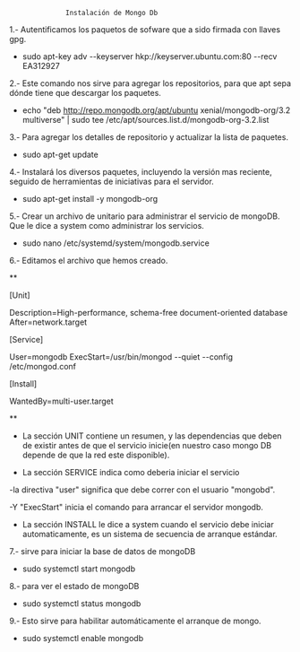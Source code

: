                   Instalación de Mongo Db
1.-
Autentificamos los paquetos de sofware que a sido firmada con llaves gpg.
- sudo apt-key adv --keyserver hkp://keyserver.ubuntu.com:80 --recv EA312927

2.-
Este comando nos sirve para agregar los repositorios, para que apt sepa dónde tiene que descargar los paquetes.
- echo "deb http://repo.mongodb.org/apt/ubuntu xenial/mongodb-org/3.2 multiverse" | sudo tee /etc/apt/sources.list.d/mongodb-org-3.2.list

3.-
Para agregar los detalles de repositorio y actualizar la lista de paquetes.
- sudo apt-get update

4.-
Instalará los diversos paquetes, incluyendo la versión mas reciente, seguido de herramientas de iniciativas para el servidor.
- sudo apt-get install -y mongodb-org

5.-
Crear un archivo de unitario para administrar el servicio de mongoDB. Que le dice a system como administrar los servicios.
- sudo nano /etc/systemd/system/mongodb.service

6.-
Editamos el archivo que hemos creado.

**

[Unit]

Description=High-performance, schema-free document-oriented database
After=network.target

[Service]

User=mongodb
ExecStart=/usr/bin/mongod --quiet --config /etc/mongod.conf

[Install]

WantedBy=multi-user.target

**

- La sección UNIT contiene un resumen, y las dependencias que deben de existir antes de que el servicio inicie(en nuestro caso mongo DB depende de que la red este disponible).

- La sección SERVICE indica como deberia iniciar el servicio

-la directiva "user" significa que debe correr con el usuario "mongobd".

-Y "ExecStart" inicia el comando para arrancar el servidor mongodb.

- La sección INSTALL le dice a system cuando el servicio debe iniciar automaticamente, es un sistema de secuencia de arranque estándar.

7.-
sirve para iniciar la base de datos de mongoDB
- sudo systemctl start mongodb

8.-
para ver el estado de mongoDB
- sudo systemctl status mongodb

9.-
Esto sirve para habilitar automáticamente el arranque de mongo.
- sudo systemctl enable mongodb

